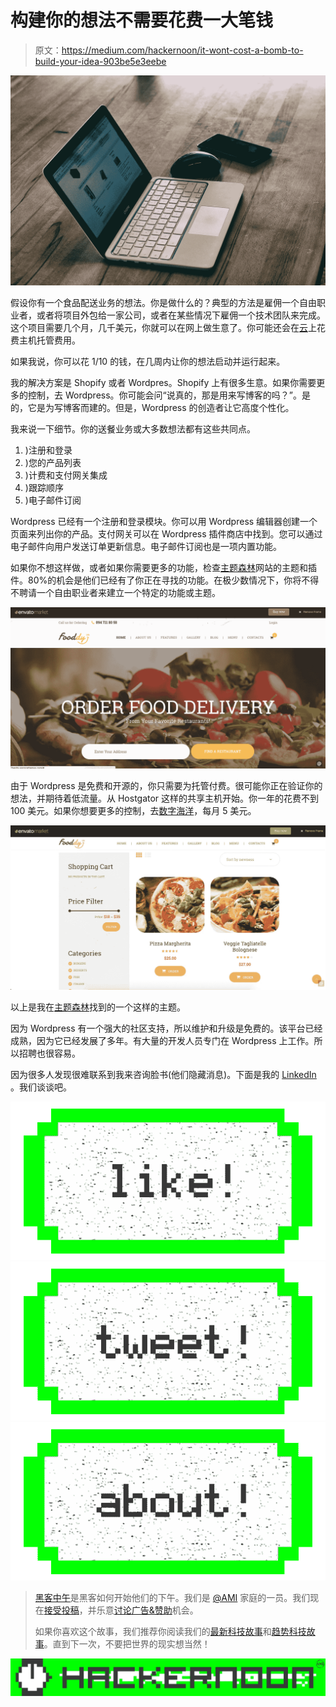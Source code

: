 # 构建你的想法不需要花费一大笔钱

> 原文：<https://medium.com/hackernoon/it-wont-cost-a-bomb-to-build-your-idea-903be5e3eebe>

![](img/f9eabbd3b18489471b2010dba68e06b8.png)

假设你有一个食品配送业务的想法。你是做什么的？典型的方法是雇佣一个自由职业者，或者将项目外包给一家公司，或者在某些情况下雇佣一个技术团队来完成。这个项目需要几个月，几千美元，你就可以在网上做生意了。你可能还会在[云](http://amzn.to/2qWpBeD)上花费主机托管费用。

如果我说，你可以花 1/10 的钱，在几周内让你的想法启动并运行起来。

我的解决方案是 Shopify 或者 Wordpres。Shopify 上有很多生意。如果你需要更多的控制，去 Wordpress。你可能会问“说真的，那是用来写博客的吗？”。是的，它是为写博客而建的。但是，Wordpress 的创造者让它高度个性化。

我来说一下细节。你的送餐业务或大多数想法都有这些共同点。

1.  )注册和登录
2.  )您的产品列表
3.  )计费和支付网关集成
4.  )跟踪顺序
5.  )电子邮件订阅

Wordpress 已经有一个注册和登录模块。你可以用 Wordpress 编辑器创建一个页面来列出你的产品。支付网关可以在 Wordpress 插件商店中找到。您可以通过电子邮件向用户发送订单更新信息。电子邮件订阅也是一项内置功能。

如果你不想这样做，或者如果你需要更多的功能，检查[主题森林](https://themeforest.net/?ref=febinjohnjames)网站的主题和插件。80%的机会是他们已经有了你正在寻找的功能。在极少数情况下，你将不得不聘请一个自由职业者来建立一个特定的功能或主题。

![](img/98eeddcde3ef194426c329f0dd1f1397.png)

由于 Wordpress 是免费和开源的，你只需要为托管付费。很可能你正在验证你的想法，并期待着低流量。从 Hostgator 这样的共享主机开始。你一年的花费不到 100 美元。如果你想要更多的控制，去[数字海洋](https://m.do.co/c/72660420edd6)，每月 5 美元。

![](img/59632df7008b4ea0267940a0591e4a72.png)

以上是我在[主题森林](https://themeforest.net/item/fooddy-247-food-ordering-delivery-theme/19731095?s_rank=4&ref=febinjohnjames)找到的一个这样的主题。

因为 Wordpress 有一个强大的社区支持，所以维护和升级是免费的。该平台已经成熟，因为它已经发展了多年。有大量的开发人员专门在 Wordpress 上工作。所以招聘也很容易。

因为很多人发现很难联系到我来咨询脸书(他们隐藏消息)。下面是我的 [LinkedIn](https://www.linkedin.com/in/febinjohnjames/) 。我们谈谈吧。

[![](img/50ef4044ecd4e250b5d50f368b775d38.png)](http://bit.ly/HackernoonFB)[![](img/979d9a46439d5aebbdcdca574e21dc81.png)](https://goo.gl/k7XYbx)[![](img/2930ba6bd2c12218fdbbf7e02c8746ff.png)](https://goo.gl/4ofytp)

> [黑客中午](http://bit.ly/Hackernoon)是黑客如何开始他们的下午。我们是 [@AMI](http://bit.ly/atAMIatAMI) 家庭的一员。我们现在[接受投稿](http://bit.ly/hackernoonsubmission)，并乐意[讨论广告&赞助](mailto:partners@amipublications.com)机会。
> 
> 如果你喜欢这个故事，我们推荐你阅读我们的[最新科技故事](http://bit.ly/hackernoonlatestt)和[趋势科技故事](https://hackernoon.com/trending)。直到下一次，不要把世界的现实想当然！

![](img/be0ca55ba73a573dce11effb2ee80d56.png)